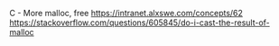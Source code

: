 C - More malloc, free
https://intranet.alxswe.com/concepts/62
https://stackoverflow.com/questions/605845/do-i-cast-the-result-of-malloc

